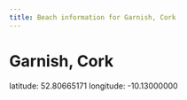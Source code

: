 ```yaml
---
title: Beach information for Garnish, Cork
---
```

# Garnish, Cork 

<div class="location-info">latitude: 52.80665171 longitude: -10.13000000</div>
<div id="met-eireann-warnings" onload="get_met_eireann_warnings(EI04)"></div>
<div></div>